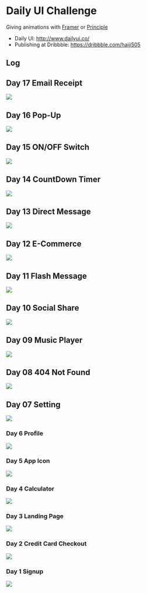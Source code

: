 # Daily UI Challenge

Giving animations with [Framer](https://framer.com/) or [Principle](http://principleformac.com/)

- Daily UI: http://www.dailyui.co/
- Publishing at Dribbble: https://dribbble.com/haiji505

## Log

## Day 17 Email Receipt
![](https://github.com/haiiro-io/dailyui/blob/master/17_email_receipt/17.png)

## Day 16 Pop-Up
![](https://github.com/haiiro-io/dailyui/blob/master/16_popup/16.gif)

## Day 15 ON/OFF Switch
![](https://github.com/haiiro-io/dailyui/blob/master/15_onoff_switch/15.gif)

## Day 14 CountDown Timer
![](https://github.com/haiiro-io/dailyui/blob/master/14_countdown_timer/14.png)

## Day 13 Direct Message
![](https://github.com/haiiro-io/dailyui/blob/master/13_direct_message/13.png)

## Day 12 E-Commerce
![](https://github.com/haiiro-io/dailyui/blob/master/12_e_commerce/12.png)

## Day 11 Flash Message
![](https://github.com/haiiro-io/dailyui/raw/master/11_flash_message/11.gif)

## Day 10 Social Share
![](https://github.com/haiiro-io/dailyui/raw/master/10_social_share/10(800x600).png)

## Day 09 Music Player
![](https://github.com/haiiro-io/dailyui/raw/master/09_musicplayer/09.png)

## Day 08 404 Not Found
![](https://github.com/haiiro-io/dailyui/raw/master/08_404/08.png)

## Day 07 Setting
![](https://github.com/haiiro-io/dailyui/raw/master/07_setting/07.gif)

### Day 6 Profile
![](https://raw.githubusercontent.com/haiiro-io/dailyui/6bfe9e6ba49d830ad7fd5770deca3044d1e7db6c/06_profile/06.gif)

### Day 5 App Icon
![](https://github.com/haiiro-io/dailyui/raw/master/05_icon/05.gif)

### Day 4 Calculator

![](https://github.com/haiiro-io/dailyui/raw/master/04_calculator/04.gif)

### Day 3 Landing Page

![](https://github.com/haiiro-io/dailyui/raw/master/03_landing_page/03.gif)

### Day 2 Credit Card Checkout

![](https://github.com/haiiro-io/dailyui/raw/master/02_credit_checkout/02.gif)

### Day 1 Signup

![](https://raw.githubusercontent.com/haiiro-io/dailyui/master/01_signup/01.gif)
